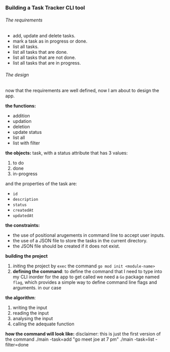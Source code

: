 ### Building a Task Tracker CLI tool

###### The requirements

- add, update and delete tasks.
- mark a task as in progress or done.
- list all tasks.
- list all tasks that are done.
- list all tasks that are not done.
- list all tasks that are in progress.

###### The design

now that the requirements are well defined, now I am about to design the app.

**the functions:**
- addition
- updation
- deletion
- update status
- list all
- list with filter

**the objects:** task, with a status attribute that has 3 values:
1. to do
2. done
3. in-progress

and the properties of the task are:
- `id`
- `description`
- `status`
- `createdAt`
- `updatedAt`

**the constraints:**
- the use of positional arugements in command line to accept user inputs.
- the use of a JSON file to store the tasks in the current directory.
- the JSON file should be created if it does not exist.


**building the project**
1. *init*ing the project by `exec` the command `go mod init <module-name>`
2. **defining the command**:
    to define the command that I need to type into my CLI inorder for the app to get called we need a `Go` package named `flag`, which provides a simple way to define command line flags and arguments.
    in our case 


**the algorithm**:
1. writing the input
2. reading the input
3. analysing the input
4. calling the adequate function


**how the command will look like:**
disclaimer: this is just the first version of the command
./main -task=add "go meet joe at 7 pm"
./main -task=list -filter=done